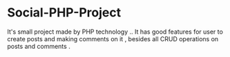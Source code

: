 # Social-PHP-Project
It's small project made by PHP technology .. It has good features for user to create posts and making comments on it , besides all CRUD operations on posts and comments .
